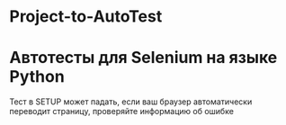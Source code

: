 # Project-to-AutoTest
# Автотесты для Selenium на языке Python
Тест в SETUP может падать, если ваш браузер автоматически переводит страницу, проверяйте информацию об ошибке 
